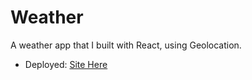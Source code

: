 # Weather

A weather app that I built with React, using Geolocation.

- Deployed: [Site Here](https://weather-nicky.netlify.com/)
